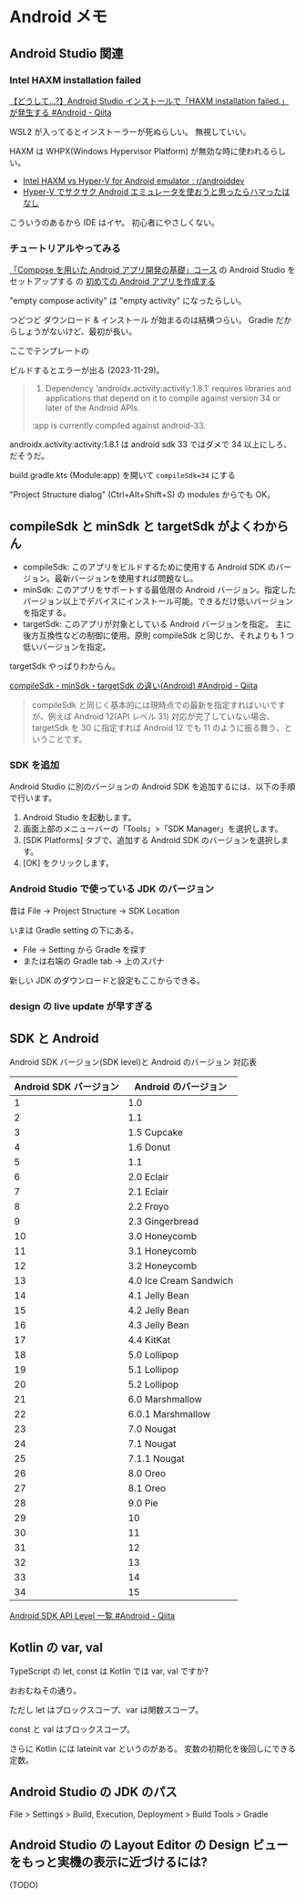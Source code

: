 # Android メモ

## Android Studio 関連

### Intel HAXM installation failed

[【どうして...?】Android Studio インストールで「HAXM installation failed.」が発生する #Android - Qiita](https://qiita.com/rice_rice_rice/items/c00f1338b173a149fb28)

WSL2 が入ってるとインストーラーが死ぬらしい。
無視していい。

HAXM は WHPX(Windows Hypervisor Platform) が無効な時に使われるらしい。

- [Intel HAXM vs Hyper-V for Android emulator : r/androiddev](https://www.reddit.com/r/androiddev/comments/b2awwa/intel_haxm_vs_hyperv_for_android_emulator/)
- [Hyper-V でサクサク Android エミュレータを使おうと思ったらハマったはなし](https://gist.github.com/seraphy/ff966de0f9d658400707382ecdb0e8a2)

こういうのあるから IDE はイヤ。
初心者にやさしくない。

### チュートリアルやってみる

[「Compose を用いた Android アプリ開発の基礎」コース](https://developer.android.com/courses/android-basics-compose/course?hl=ja)
の
Android Studio をセットアップする
の
[初めての Android アプリを作成する](https://developer.android.com/codelabs/basic-android-kotlin-compose-first-app?hl=ja#0)

"empty compose activity" は "empty activity" になったらしい。

つどつど ダウンロード & インストール が始まるのは結構つらい。
Gradle だからしょうがないけど、最初が長い。

ここでテンプレートの

ビルドするとエラーが出る (2023-11-29)。

> 1.  Dependency 'androidx.activity:activity:1.8.1' requires libraries and applications that
>     depend on it to compile against version 34 or later of the
>     Android APIs.
>
> :app is currently compiled against android-33.

androidx.activity:activity:1.8.1 は android sdk 33 ではダメで
34 以上にしろ、だそうだ。

build.gradle.kts (Module:app) を開いて
`compileSdk=34` にする

"Project Structure dialog" (Ctrl+AIt+Shift+S) の modules
からでも OK。

## compileSdk と minSdk と targetSdk がよくわからん

- compileSdk: このアプリをビルドするために使用する Android SDK のバージョン。最新バージョンを使用すれば問題なし。
- minSdk: このアプリをサポートする最低限の Android バージョン。指定したバージョン以上でデバイスにインストール可能。できるだけ低いバージョンを指定する。
- targetSdk: このアプリが対象としている Android バージョンを指定。 主に後方互換性などの制御に使用。原則 compileSdk と同じか、それよりも 1 つ低いバージョンを指定。

targetSdk やっぱりわからん。

[compileSdk・minSdk・targetSdk の違い(Android) #Android - Qiita](https://qiita.com/uhooi/items/0f2ad61d83b96d9166c8)

> compileSdk と同じく基本的には現時点での最新を指定すればいいですが、例えば Android 12(API レベル 31) 対応が完了していない場合、 targetSdk を 30 に指定すれば Android 12 でも 11 のように振る舞う、ということです。

### SDK を追加

Android Studio に別のバージョンの Android SDK を追加するには、以下の手順で行います。

1. Android Studio を起動します。
1. 画面上部のメニューバーの「Tools」\>「SDK Manager」を選択します。
1. \[SDK Platforms\] タブで、追加する Android SDK のバージョンを選択します。
1. \[OK\] をクリックします。

### Android Studio で使っている JDK のバージョン

昔は
File -\> Project Structure -\> SDK Location

いまは Gradle setting の下にある。

- File -\> Setting から Gradle を探す
- または右端の Gradle tab -\> 上のスパナ

新しい JDK のダウンロードと設定もここからできる。

### design の live update が早すぎる

## SDK と Android

Android SDK バージョン(SDK level)と
Android のバージョン
対応表

| Android SDK バージョン | Android のバージョン   |
| ---------------------- | ---------------------- |
| 1                      | 1.0                    |
| 2                      | 1.1                    |
| 3                      | 1.5 Cupcake            |
| 4                      | 1.6 Donut              |
| 5                      | 1.1                    |
| 6                      | 2.0 Eclair             |
| 7                      | 2.1 Eclair             |
| 8                      | 2.2 Froyo              |
| 9                      | 2.3 Gingerbread        |
| 10                     | 3.0 Honeycomb          |
| 11                     | 3.1 Honeycomb          |
| 12                     | 3.2 Honeycomb          |
| 13                     | 4.0 Ice Cream Sandwich |
| 14                     | 4.1 Jelly Bean         |
| 15                     | 4.2 Jelly Bean         |
| 16                     | 4.3 Jelly Bean         |
| 17                     | 4.4 KitKat             |
| 18                     | 5.0 Lollipop           |
| 19                     | 5.1 Lollipop           |
| 20                     | 5.2 Lollipop           |
| 21                     | 6.0 Marshmallow        |
| 22                     | 6.0.1 Marshmallow      |
| 23                     | 7.0 Nougat             |
| 24                     | 7.1 Nougat             |
| 25                     | 7.1.1 Nougat           |
| 26                     | 8.0 Oreo               |
| 27                     | 8.1 Oreo               |
| 28                     | 9.0 Pie                |
| 29                     | 10                     |
| 30                     | 11                     |
| 31                     | 12                     |
| 32                     | 13                     |
| 33                     | 14                     |
| 34                     | 15                     |

[Android SDK API Level 一覧 \#Android \- Qiita](https://qiita.com/irgaly/items/bd2ffe3725424690b856)

## Kotlin の var, val

TypeScript の let, const は
Kotlin では var, val ですか?

おおむねその通り。

ただし
let はブロックスコープ、var は関数スコープ。

const と val はブロックスコープ。

さらに Kotlin には lateinit var というのがある。
変数の初期化を後回しにできる定数。

## Android Studio の JDK のパス

File \> Settings \> Build, Execution, Deployment \> Build Tools \> Gradle

## Android Studio の Layout Editor の Design ビューをもっと実機の表示に近づけるには?

(TODO)
